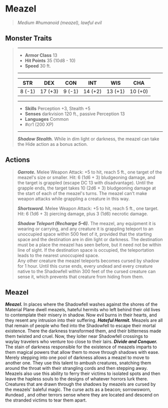 # Meazel
>*Medium #humanoid (meazel), lawful evil*
## Monster Traits
>___
>- **Armor Class** 13
>- **Hit Points** 35 (10d8 - 10)
>- **Speed** 30 ft.
>___
>|STR|DEX|CON|INT|WIS|CHA|
>|:---:|:---:|:---:|:---:|:---:|:---:|
>|8 (-1)|17 (+3)|9 (-1)|14 (+2)|13 (+1)|10 (+0)|
>___
>- **Skills** Perception +3, Stealth +5
>- **Senses** darkvision 120 ft., passive Perception 13
>- **Languages** Common
>- #cr1 (200 XP)
>___
>***Shadow Stealth.*** While in dim light or darkness, the meazel can take the Hide action as a bonus action.  
>
## Actions
>***Garrote.*** Melee Weapon Attack: +5 to hit, reach 5 ft., one target of the meazel's size or smaller. Hit: 6 (1d6 + 3) bludgeoning damage, and the target is grappled (escape DC 13 with disadvantage). Until the grapple ends, the target takes 10 (2d6 + 3) bludgeoning damage at the start of each of the meazel's turns. The meazel can't make weapon attacks while grappling a creature in this way.  
>
>***Shortsword.*** Melee Weapon Attack: +5 to hit, reach 5 ft., one target. Hit: 6 (1d6 + 3) piercing damage, plus 3 (1d6) necrotic damage.  
>
>***Shadow Teleport (Recharge 5–6).*** The meazel, any equipment it is wearing or carrying, and any creature it is grappling teleport to an unoccupied space within 500 feet of it, provided that the starting space and the destination are in dim light or darkness. The destination must be a place the meazel has seen before, but it need not be within line of sight. If the destination space is occupied, the teleportation leads to the nearest unoccupied space.  
>Any other creature the meazel teleports becomes cursed by shadow for 1 hour. Until this curse ends, every undead and every creature native to the Shadowfell within 300 feet of the cursed creature can sense it, which prevents that creature from hiding from them.
## Meazel
***Meazel.*** In places where the Shadowfell washes against the shores of the Material Plane dwell meazels, hateful hermits who left behind their old lives to contemplate their misery in shadow. Now evil burns in their hearts, and they resent any intrusion into their suffering.
***Hateful Hermit.*** Meazels are all that remain of people who fled into the Shadowfell to escape their mortal existence. There the darkness transformed them, and their bitterness made them twisted and cruel. Now, they loiter near Shadowfell crossings to waylay travelers who venture too close to their lairs.
***Divide and Conquer.*** The stain of darkness responsible for the existence of meazels imparts to them magical powers that allow them to move through shadows with ease. Merely stepping into one pool of darkness allows a meazel to move to another one. They use this talent to ambush creatures, snatching them around the throat with their strangling cords and then stepping away. Meazels also use this ability to ferry their victims to isolated spots and then leave the hapless souls to the designs of whatever horrors lurk there.
Creatures that are drawn through the shadows by meazels are cursed by the meazels' baleful magic. The curse acts as a beacon; sorrowsworn, #undead , and other terrors sense where they are located and descend on the stranded victims to tear them apart.
